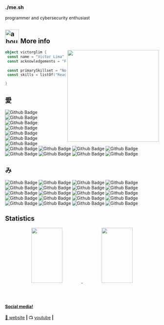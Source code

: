 ### ./me.sh

programmer and cybersecurity enthusiast

## <img width="45" alt="about" src="https://raw.github.com/elizarov/elizarov/master/about.png"> More info

<img align="right" width="300" src="https://i2.wp.com/allhtaccess.info/wp-content/uploads/2018/03/programming.gif?fit=1281%2C716&ssl=1" />

```kotlin
object victorglim {
 const name = "Victor Lima"
 const acknowledgements = "Fullstack Developer"
 
 const primarySkillset = "Node.js"
 const skills = listOf("React Native", "React", "Typescript", "Python", "Django") 

}
```

## 愛 

![Github Badge](https://img.shields.io/badge/Next-black?style=for-the-badge&logo=next.js&logoColor=white)
![Github Badge](https://img.shields.io/badge/React-20232A?style=for-the-badge&logo=react&logoColor=61DAFB)
![Github Badge](https://img.shields.io/badge/React_Native-20232A?style=for-the-badge&logo=react&logoColor=61DAFB)
![Github Badge](https://img.shields.io/badge/Vue.js-35495E?style=for-the-badge&logo=vue.js&logoColor=4FC08D)
![Github Badge](https://img.shields.io/badge/TypeScript-007ACC?style=for-the-badge&logo=typescript&logoColor=white)
![Github Badge](https://img.shields.io/badge/JavaScript-F7DF1E?style=for-the-badge&logo=javascript&logoColor=black)
![Github Badge](https://img.shields.io/badge/Sass-CC6699?style=for-the-badge&logo=sass&logoColor=white)
![Github Badge](https://img.shields.io/badge/Tailwind_CSS-38B2AC?style=for-the-badge&logo=tailwind-css&logoColor=white)
![Github Badge](https://img.shields.io/badge/Bootstrap-563D7C?style=for-the-badge&logo=bootstrap&logoColor=white)
![Github Badge](https://img.shields.io/badge/styled--components-DB7093?style=for-the-badge&logo=styled-components&logoColor=white)
![Github Badge](https://img.shields.io/badge/Material--UI-0081CB?style=for-the-badge&logo=material-ui&logoColor=white)
![Github Badge](https://img.shields.io/badge/Redux-593D88?style=for-the-badge&logo=redux&logoColor=white)
![Github Badge](https://img.shields.io/badge/jQuery-0769AD?style=for-the-badge&logo=jquery&logoColor=white)
![Github Badge](https://img.shields.io/badge/HTML5-E34F26?style=for-the-badge&logo=html5&logoColor=white)
![Github Badge](https://img.shields.io/badge/CSS3-1572B6?style=for-the-badge&logo=css3&logoColor=white)

## み

![Github Badge](https://img.shields.io/badge/Node.js-43853D?style=for-the-badge&logo=node.js&logoColor=white)
![Github Badge](https://img.shields.io/badge/Python-14354C?style=for-the-badge&logo=python&logoColor=white)
![Github Badge](https://img.shields.io/badge/Flask-000000?style=for-the-badge&logo=flask&logoColor=white)
![Github Badge](https://img.shields.io/badge/Django-092E20?style=for-the-badge&logo=django&logoColor=white)
![Github Badge](https://img.shields.io/badge/MySQL-00000F?style=for-the-badge&logo=mysql&logoColor=white)
![Github Badge](https://img.shields.io/badge/PostgreSQL-316192?style=for-the-badge&logo=postgresql&logoColor=white)
![Github Badge](https://img.shields.io/badge/MariaDB-01529E?style=for-the-badge&logo=mariadb&logoColor=white)
![Github Badge](https://img.shields.io/badge/MongoDB-4EA94B?style=for-the-badge&logo=mongodb&logoColor=white)
![Github Badge](https://img.shields.io/badge/Redis-D9281A?style=for-the-badge&logo=redis&logoColor=white)
![Github Badge](https://img.shields.io/badge/CircleCI-000000?style=for-the-badge&logo=circleci&logoColor=white)
![Github Badge](https://img.shields.io/badge/Apache-CA2136?style=for-the-badge&logo=apache&logoColor=white)
![Github Badge](https://img.shields.io/badge/Amazon_AWS-232F3E?style=for-the-badge&logo=amazon-aws&logoColor=white)
![Github Badge](https://img.shields.io/badge/Jenkins-D33833?style=for-the-badge&logo=jenkins&logoColor=white)
![Github Badge](https://img.shields.io/badge/Docker-2496ED?style=for-the-badge&logo=docker&logoColor=white)
![Github Badge](https://img.shields.io/badge/Kubernetes-326DE6?style=for-the-badge&logo=kubernetes&logoColor=white)
![Github Badge](https://img.shields.io/badge/Ansible-000000?style=for-the-badge&logo=Ansible&logoColor=white)
![Github Badge](https://img.shields.io/badge/Terraform-7B42BC?style=for-the-badge&logo=terraform&logoColor=white)
![Github Badge](https://img.shields.io/badge/Puppet-FFAD19?style=for-the-badge&logo=puppet&logoColor=black)
![Github Badge](https://img.shields.io/badge/Git-E34F26?style=for-the-badge&logo=git&logoColor=white)
![Github Badge](https://img.shields.io/badge/Linux-E34F26?style=for-the-badge&logo=linux&logoColor=black)




## **Statistics**

<div align="center">
  <a href="https://github.com/aizzxn">
   <img height="180em" width="45%" src="https://github-readme-stats.vercel.app/api/top-langs/?username=aizzxn&layout=compact&langs_count=7&theme=dracula"/>
  <img height="180em" width="45%" src="https://github-readme-stats.vercel.app/api?username=aizzxn&show_icons=true&theme=dracula&include_all_commits=true&count_private=true"/> 
</div>
  
  ##
 
<div> 

[website]: https://aizzxn.vercel.app/
[youtube]: https://www.youtube.com/@aizzxn/
<br>

#### Social media!

🏡 [website][website] **|** 
📺 [youtube][youtube] **|** 

 


